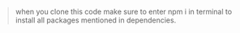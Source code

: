 >  when you clone this code make sure to enter npm i in terminal to install all packages mentioned in dependencies.
